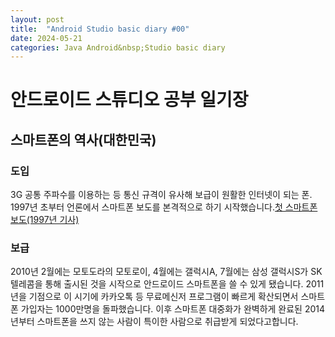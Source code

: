 ```yaml
---
layout: post
title:  "Android Studio basic diary #00"
date: 2024-05-21
categories: Java Android&nbsp;Studio basic diary
---
```


# 안드로이드 스튜디오 공부 일기장   
## 스마트폰의 역사(대한민국)   
### 도입   
3G 공통 주파수를 이용하는 등 통신 규격이 유사해 보급이 원활한 인터넷이 되는 폰. 1997년 초부터 언론에서 스마트폰 보도를 본격적으로 하기 시작했습니다.[첫 스마트폰 보도(1997년 기사)](https://n.news.naver.com/mnews/article/001/0004231512?sid=001, "naver news")
### 보급
2010년 2월에는 모토도라의 모토로이, 4월에는 갤럭시A, 7월에는 삼성 갤럭시S가 SK텔레콤을 통해 출시된 것을 시작으로 안드로이드 스마트폰을 쓸 수 있게 됐습니다.
2011년을 기점으로 이 시기에 카카오톡 등 무료메신저 프로그램이 빠르게 확산되면서 스마트폰 가입자는 1000만명을 돌파했습니다. 이후 스마트폰 대중화가 완벽하게 완료된 2014년부터 스마트폰을 쓰지 않는 사람이 특이한 사람으로 취급받게 되었다고합니다.